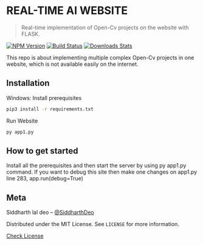 # REAL-TIME AI WEBSITE
> Real-time implementation of Open-Cv projects on the website with FLASK.

[![NPM Version][npm-image]][npm-url]
[![Build Status][travis-image]][travis-url]
[![Downloads Stats][npm-downloads]][npm-url]

This repo is about implementing multiple complex Open-Cv projects in one website, which is not available easily on the internet.


## Installation

Windows:
Install prerequisites
```sh
pip3 install -r requirements.txt
```
Run Website
```sh
py app1.py
```

## How to get started

Install all the prerequisites and then start the server by using py app1.py command.
If you want to debug this site then make one changes on app1.py line 283, 
app.run(debug=True)



## Meta

Siddharth lal deo – [@SiddharthDeo](https://www.linkedin.com/in/siddharth-lal-deo/)

Distributed under the MIT License. See ``LICENSE`` for more information.

[Check License](https://github.com/siddharthdeo99/OpenCv_FlaskProject/blob/main/LICENSE)


<!-- Markdown link & img dfn's -->
[npm-image]: https://img.shields.io/npm/v/datadog-metrics.svg?style=flat-square
[npm-url]: https://npmjs.org/package/datadog-metrics
[npm-downloads]: https://img.shields.io/npm/dm/datadog-metrics.svg?style=flat-square
[travis-image]: https://img.shields.io/travis/dbader/node-datadog-metrics/master.svg?style=flat-square
[travis-url]: https://travis-ci.org/dbader/node-datadog-metrics
